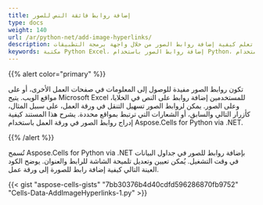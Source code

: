```yaml
---
title: إضافة روابط فائقة النص للصور
type: docs
weight: 140
url: /ar/python-net/add-image-hyperlinks/
description: تعلم كيفية إضافة روابط الصور من خلال واجهة برمجة التطبيقات Aspose.Cells for Python via .NET.
keywords: مكتبة Python Excel، إضافة روابط الصور باستخدام Python، إدراج روابط الصور باستخدام Python.
---
```


{{% alert color="primary" %}} 

تكون روابط الصور مفيدة للوصول إلى المعلومات في صفحات العمل الأخرى، أو على مواقع الويب. يتيح Microsoft Excel للمستخدمين إضافة روابط على النص في الخلايا، وعلى الصور. يمكن لروابط الصور تسهيل التنقل في ورقة العمل، على سبيل المثال، كأزرار التالي والسابق، أو الشعارات التي ترتبط بمواقع محددة. يشرح هذا المستند كيفية إدراج روابط الصور في ورقة العمل باستخدام Aspose.Cells for Python via .NET.

{{% /alert %}} 

تُسمح Aspose.Cells for Python via .NET بإضافة روابط للصور في جداول البيانات في وقت التشغيل. يُمكن تعيين وتعديل تلميحة الشاشة للرابط والعنوان. يوضح الكود العينة التالي كيفية إضافة رابط للصورة إلى ورقة عمل.



{{< gist "aspose-cells-gists" "7bb30376b4d40cdfd596286870fb9752" "Cells-Data-AddImageHyperlinks-1.py" >}}
